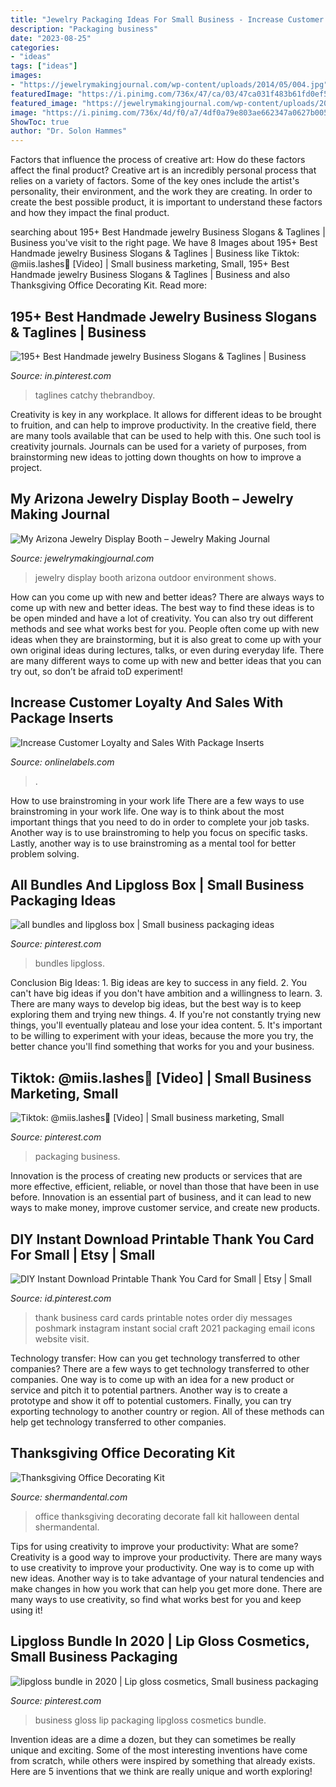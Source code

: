 ```yaml
---
title: "Jewelry Packaging Ideas For Small Business - Increase Customer Loyalty And Sales With Package Inserts"
description: "Packaging business"
date: "2023-08-25"
categories:
- "ideas"
tags: ["ideas"]
images:
- "https://jewelrymakingjournal.com/wp-content/uploads/2014/05/004.jpg"
featuredImage: "https://i.pinimg.com/736x/47/ca/03/47ca031f483b61fd0ef5c9cc72678f35.jpg"
featured_image: "https://jewelrymakingjournal.com/wp-content/uploads/2014/05/004.jpg"
image: "https://i.pinimg.com/736x/4d/f0/a7/4df0a79e803ae662347a0627b0058a77.jpg"
ShowToc: true
author: "Dr. Solon Hammes"
---
```



Factors that influence the process of creative art: How do these factors affect the final product?
Creative art is an incredibly personal process that relies on a variety of factors. Some of the key ones include the artist's personality, their environment, and the work they are creating. In order to create the best possible product, it is important to understand these factors and how they impact the final product.

	

		
searching about 195+ Best Handmade jewelry Business Slogans &amp; Taglines | Business you've visit to the right page. We have 8 Images about 195+ Best Handmade jewelry Business Slogans &amp; Taglines | Business like Tiktok: @miis.lashes🤍 [Video] | Small business marketing, Small, 195+ Best Handmade jewelry Business Slogans &amp; Taglines | Business and also Thanksgiving Office Decorating Kit. Read more:
		
    
## 195+ Best Handmade Jewelry Business Slogans &amp; Taglines | Business

<img loading=lazy src="https://i.pinimg.com/736x/47/ca/03/47ca031f483b61fd0ef5c9cc72678f35.jpg" onerror="this.onerror=null;this.src='https://tse4.mm.bing.net/th?id=OIP.Pu--Py9_th4XzcP89Gj2tgHaLG&amp;pid=15.1';" alt="195+ Best Handmade jewelry Business Slogans &amp; Taglines | Business">

_Source: in.pinterest.com_

>taglines catchy thebrandboy. 

	

Creativity is key in any workplace. It allows for different ideas to be brought to fruition, and can help to improve productivity. In the creative field, there are many tools available that can be used to help with this. One such tool is creativity journals. Journals can be used for a variety of purposes, from brainstorming new ideas to jotting down thoughts on how to improve a project.

    
## My Arizona Jewelry Display Booth – Jewelry Making Journal

<img loading=lazy src="https://jewelrymakingjournal.com/wp-content/uploads/2014/05/004.jpg" onerror="this.onerror=null;this.src='https://tse2.mm.bing.net/th?id=OIP.2vDrwu1BTB8hcZdjVo5GdgHaFj&amp;pid=15.1';" alt="My Arizona Jewelry Display Booth – Jewelry Making Journal">

_Source: jewelrymakingjournal.com_

>jewelry display booth arizona outdoor environment shows. 

	

How can you come up with new and better ideas?
There are always ways to come up with new and better ideas. The best way to find these ideas is to be open minded and have a lot of creativity. You can also try out different methods and see what works best for you. People often come up with new ideas when they are brainstorming, but it is also great to come up with your own original ideas during lectures, talks, or even during everyday life. There are many different ways to come up with new and better ideas that you can try out, so don’t be afraid toD experiment!

    
## Increase Customer Loyalty And Sales With Package Inserts

<img loading=lazy src="https://images.onlinelabels.com/images/learning-center/articles/product-packaging-insert-example.jpg" onerror="this.onerror=null;this.src='https://tse4.mm.bing.net/th?id=OIP.L_ZUyXeL8UcGeHmse_ycHgHaD4&amp;pid=15.1';" alt="Increase Customer Loyalty and Sales With Package Inserts">

_Source: onlinelabels.com_

>. 

	

How to use brainstroming in your work life
There are a few ways to use brainstroming in your work life. One way is to think about the most important things that you need to do in order to complete your job tasks. Another way is to use brainstroming to help you focus on specific tasks. Lastly, another way is to use brainstroming as a mental tool for better problem solving.

    
## All Bundles And Lipgloss Box | Small Business Packaging Ideas

<img loading=lazy src="https://i.pinimg.com/736x/2c/a4/c8/2ca4c83b1219d39350723a6faed7beb3.jpg" onerror="this.onerror=null;this.src='https://tse4.mm.bing.net/th?id=OIP.z_Za7ytZfWxvxa5rT0o0GgHaJ4&amp;pid=15.1';" alt="all bundles and lipgloss box | Small business packaging ideas">

_Source: pinterest.com_

>bundles lipgloss. 

	

Conclusion
Big Ideas: 1. Big ideas are key to success in any field.
2. You can't have big ideas if you don't have ambition and a willingness to learn.
3. There are many ways to develop big ideas, but the best way is to keep exploring them and trying new things.
4. If you're not constantly trying new things, you'll eventually plateau and lose your idea content.
5. It's important to be willing to experiment with your ideas, because the more you try, the better chance you'll find something that works for you and your business.

    
## Tiktok: @miis.lashes🤍 [Video] | Small Business Marketing, Small

<img loading=lazy src="https://i.pinimg.com/736x/4d/f0/a7/4df0a79e803ae662347a0627b0058a77.jpg" onerror="this.onerror=null;this.src='https://tse1.mm.bing.net/th?id=OIP.G_SsjesJ44MQ_ZGmgA_tZwHaNK&amp;pid=15.1';" alt="Tiktok: @miis.lashes🤍 [Video] | Small business marketing, Small">

_Source: pinterest.com_

>packaging business. 

	

Innovation is the process of creating new products or services that are more effective, efficient, reliable, or novel than those that have been in use before. Innovation is an essential part of business, and it can lead to new ways to make money, improve customer service, and create new products.

    
## DIY Instant Download Printable Thank You Card For Small | Etsy | Small

<img loading=lazy src="https://i.pinimg.com/736x/a4/3e/73/a43e73273ffb399d7c91b5368f94c5c7.jpg" onerror="this.onerror=null;this.src='https://tse2.mm.bing.net/th?id=OIP.OtKDMNsAyDI4OWeXvygNVAHaHa&amp;pid=15.1';" alt="DIY Instant Download Printable Thank You Card for Small | Etsy | Small">

_Source: id.pinterest.com_

>thank business card cards printable notes order diy messages poshmark instagram instant social craft 2021 packaging email icons website visit. 

	

Technology transfer: How can you get technology transferred to other companies?
There are a few ways to get technology transferred to other companies. One way is to come up with an idea for a new product or service and pitch it to potential partners. Another way is to create a prototype and show it off to potential customers. Finally, you can try exporting technology to another country or region. All of these methods can help get technology transferred to other companies.

    
## Thanksgiving Office Decorating Kit

<img loading=lazy src="https://www.shermandental.com/v/vspfiles/photos/JV01FAL-2.jpg" onerror="this.onerror=null;this.src='https://tse3.mm.bing.net/th?id=OIP.WGoEbODcUnM6w-lHjX4T2AHaHa&amp;pid=15.1';" alt="Thanksgiving Office Decorating Kit">

_Source: shermandental.com_

>office thanksgiving decorating decorate fall kit halloween dental shermandental. 

	

Tips for using creativity to improve your productivity: What are some?
Creativity is a good way to improve your productivity. There are many ways to use creativity to improve your productivity. One way is to come up with new ideas. Another way is to take advantage of your natural tendencies and make changes in how you work that can help you get more done. There are many ways to use creativity, so find what works best for you and keep using it!

    
## Lipgloss Bundle In 2020 | Lip Gloss Cosmetics, Small Business Packaging

<img loading=lazy src="https://i.pinimg.com/736x/90/0a/d7/900ad7fdd8ad1933b972bfd9bd218876.jpg" onerror="this.onerror=null;this.src='https://tse2.mm.bing.net/th?id=OIP.FpCy87qV39sj-5I7TN__VQHaIV&amp;pid=15.1';" alt="lipgloss bundle in 2020 | Lip gloss cosmetics, Small business packaging">

_Source: pinterest.com_

>business gloss lip packaging lipgloss cosmetics bundle. 

	

Invention ideas are a dime a dozen, but they can sometimes be really unique and exciting. Some of the most interesting inventions have come from scratch, while others were inspired by something that already exists. Here are 5 inventions that we think are really unique and worth exploring!

